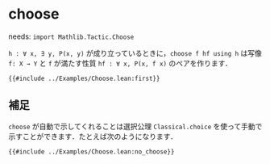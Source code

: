 # choose

needs: `import Mathlib.Tactic.Choose`

`h : ∀ x, ∃ y, P(x, y)` が成り立っているときに，`choose f hf using h` は写像 `f: X → Y` と `f` が満たす性質 `hf : ∀ x, P(x, f x)` のペアを作ります．

```lean
{{#include ../Examples/Choose.lean:first}}
```

## 補足

`choose` が自動で示してくれることは選択公理 `Classical.choice` を使って手動で示すことができます．たとえば次のようになります．

```lean
{{#include ../Examples/Choose.lean:no_choose}}
```
